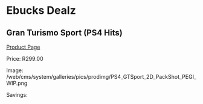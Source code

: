 
# Ebucks Dealz
## Gran Turismo Sport (PS4 Hits)
[Product Page](https://www.ebucks.com/web/shop/productSelected.do?prodId=1065539764&catId=724351586)

Price: R299.00

Image: /web/cms/system/galleries/pics/prodimg/PS4_GTSport_2D_PackShot_PEGI_WIP.png

Savings: 


	